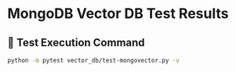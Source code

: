 # MongoDB Vector DB Test Results

## 🧪 Test Execution Command
```bash
python -m pytest vector_db/test-mongovector.py -v
